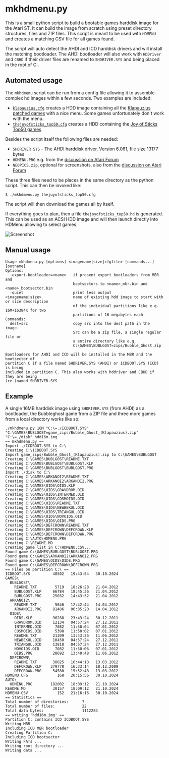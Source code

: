 # mkhdmenu.py

This is a small python script to build a bootable games harddisk image
for the Atari ST. It can build the image from scratch using preset directory
structures, files and ZIP files. This script is meant to be used with
```HDMENU``` and creates a matching CSV file for all games found.

The script will auto detect the AHDI and ICD harddisk drivers and will
install the matching bootloader. The AHDI bootloader will also work
with ```HDDriver``` and ```CBHD``` if their driver files are renamed
to ```SHDRIVER.SYS``` and being placed in the root of C:\.

## Automated usage

The ```mkhdmenu``` script can be run from a config file allowing it
to assemble complex hd images within a few seconds. Two examples
are included:

  - [```klapauzius.cfg```](klapauzius.cfg) creates a HDD image
    containing all the [Klapauzius patched games](http://www.klapauzius.net/Old_Games.html)
    with a nice menu. Some games unfortunately don't work with the menu.
  - [```thejoyofsticks_top50.cfg```](thejoyofsticks_top50.cfg) creates a HDD
  containing the [Joy of Sticks Top50 games](https://thejoyofsticks.co.uk/the-top-50-atari-st-games)

Besides the script itself the following files are needed:

  - ```SHDRIVER.SYS``` - The AHDI harddisk driver, Version 6.061, file size 13177  bytes
  - ```HDMENU.PRG``` e.g. from the [discussion on Atari Forum](https://www.atari-forum.com/viewtopic.php?t=43304)
  - ```NEOPICS.zip```, optional for screenshots, also from the [discussion on Atari Forum](https://www.atari-forum.com/viewtopic.php?t=43304)

These three files need to be places in the same directory as the python
script. This can then be invoked like:

```
$ ./mkhdmenu.py thejoyofsticks_top50.cfg 
```

The script will then download the games all by itself.

If everything goes to plan, then a file ```thejoyofsticks_top50.hd``` is generated.
This can be used as an ACSI HDD image and will then launch directly into
HDMenu allowing to select games.

![Screenshot](jos_top50_hdmenu.png)

## Manual usage

```
Usage mkhdmenu.py [options] <imagename|size|cfgfile> [commands...] [outname]
Options:
  -export-bootloader=<name>   if present export bootloaders from MBR and
                              bootsectors to <name>_mbr.bin and <name>_bootsector.bin
  -quiet                      print less output
<imagename|size>              name of existing hdd image to start with or size description
                              of the individual partitions like e.g. 16M+16384K for two
                              partitions of 16 megabytes each
Commands:
  dest=src                    copy src into the dest path in the image.
                              Src can be a zip file, a single regular file or
                              a entire directory like e.g.
                              C:\GAMES\BUBLGOST=zips/Bubble_Ghost.zip

Bootloaders for AHDI and ICD will be installed in the MBR and the bootsector of
partition C if a file named SHDRIVER.SYS (AHDI) or ICDBOOT.SYS (ICD) is being
included in partition C. This also works with hddriver and CBHD if they are being
(re-)named SHDRIVER.SYS
```


## Example

A single 16MB harddisk image using ```SHDRIVER.SYS``` (from AHDI) as a
bootloader, the Bubbleghost game from a ZIP file and three more games
from a local directory works like so:

```
./mkhdmenu.py 16M "C:\=./ICDBOOT.SYS" "C:\GAMES\BUBLGOST=game_zips/Bubble_Ghost_(Klapauzius).zip" "C:\=./disk" hdd16m.img
== mkhdmenu.py ==
Import ./ICDBOOT.SYS to C:\
Creating C:\ICDBOOT.SYS
Import game_zips/Bubble_Ghost_(Klapauzius).zip to C:\GAMES\BUBLGOST
Creating C:\GAMES\BUBLGOST\README.TXT
Creating C:\GAMES\BUBLGOST\BUBLGOST.KLP
Creating C:\GAMES\BUBLGOST\BUBLGOST.PRG
Import ./disk to C:\
Creating C:\GAMES\ARKANOI2\README.TXT
Creating C:\GAMES\ARKANOI2\ARKANOI2.PRG
Creating C:\GAMES\OIDS\OIDS.KLP
Creating C:\GAMES\OIDS\GRAVDROM.OID
Creating C:\GAMES\OIDS\INTERMED.OID
Creating C:\GAMES\OIDS\COSMOIDS.OID
Creating C:\GAMES\OIDS\README.TXT
Creating C:\GAMES\OIDS\NEWBEKUL.OID
Creating C:\GAMES\OIDS\TRIANGUL.OID
Creating C:\GAMES\OIDS\NOVOIDS.OID
Creating C:\GAMES\OIDS\OIDS.PRG
Creating C:\GAMES\DEFCROWN\README.TXT
Creating C:\GAMES\DEFCROWN\DEFCROWN.KLP
Creating C:\GAMES\DEFCROWN\DEFCROWN.PRG
Creating C:\AUTO\HDMENU.PRG
Creating C:\README.MD
Creating game list in C:\HDMENU.CSV...
Found game C:\GAMES\BUBLGOST\BUBLGOST.PRG
Found game C:\GAMES\ARKANOI2\ARKANOI2.PRG
Found game C:\GAMES\OIDS\OIDS.PRG
Found game C:\GAMES\DEFCROWN\DEFCROWN.PRG
== Files on partition C:\ ==
ICDBOOT.SYS          48502   19:43:54   30.10.2024
GAMES\
  BUBLGOST\
    README.TXT        5719   18:26:28   21.04.2012
    BUBLGOST.KLP     66784   18:45:36   21.04.2012
    BUBLGOST.PRG     25032   14:43:32   21.04.2012
  ARKANOI2\
    README.TXT        5646   12:42:44   14.04.2012
    ARKANOI2.PRG     81486   06:35:20   14.04.2012
  OIDS\
    OIDS.KLP         96288   23:43:24   30.12.2011
    GRAVDROM.OID     12134   04:57:24   27.12.2011
    INTERMED.OID      7082   11:50:04   07.01.2012
    COSMOIDS.OID      5398   11:50:02   07.01.2012
    README.TXT       21309   13:43:26   11.06.2012
    NEWBEKUL.OID     10450   04:57:24   27.12.2011
    TRIANGUL.OID     13818   04:57:24   27.12.2011
    NOVOIDS.OID       7082   11:50:06   07.01.2012
    OIDS.PRG         20692   13:40:48   11.06.2012
  DEFCROWN\
    README.TXT       38025   16:44:18   13.03.2012
    DEFCROWN.KLP    379778   16:33:14   18.12.2009
    DEFCROWN.PRG     54580   15:52:48   13.03.2012
HDMENU.CFG             168   20:15:56   30.10.2024
AUTO\
  HDMENU.PRG        182002   18:09:12   21.10.2024
README.MD            30157   18:09:12   21.10.2024
HDMENU.CSV             152   21:16:16   30.10.2024
== Statistics ==
Total number of directories:      7
Total number of files:            22
Total data bytes:                 1112284
== writing 'hdd16m.img' ==
Partition C: contains ICD ICDBOOT.SYS
Writing MBR
Including ICD MBR bootloader
Creating Partition C:
Including ICD bootsector
Writing FATs ...
Writing root directory ...
Writing data ...
```
